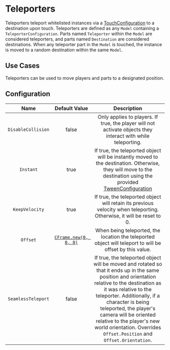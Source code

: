# Teleporters

Teleporters teleport whitelisted instances via a [TouchConfiguration](/docs/global-configurations/touch-configurations.md) to a destination upon touch. Teleporters are defined as any `Model` containing a `TeleporterConfiguration`. Parts named `Teleporter` within the `Model` are considered teleporters, and parts named `Destination` are considered destinations. When any teleporter part in the `Model` is touched, the instance is moved to a random destination within the same `Model`.

## Use Cases

Teleporters can be used to move players and parts to a designated position.

## Configuration

| Name | Default Value | Description
|:-----:|:-----:|:-----:
| `DisableCollision` | false | Only applies to players. If true, the player will not activate objects they interact with while teleporting.
| `Instant` | true | If true, the teleported object will be instantly moved to the destination. Otherwise, they will move to the destination using the provided [TweenConfiguration](/docs/global-configurations/tween-configurations.md)
| `KeepVelocity` | true | If true, the teleported object will retain its previous velocity when teleporting. Otherwise, it will be reset to 0.
| `Offset` | [`CFrame.new(0, 0, 0)`](https://create.roblox.com/docs/reference/engine/datatypes/CFrame) | When being teleported, the location the teleported object will teleport to will be offset by this value.
| `SeamlessTeleport` | false | If true, the teleported object will be moved and rotated so that it ends up in the same position and orientation relative to the destination as it was relative to the teleporter. Additionally, if a character is being teleported, the player's camera will be oriented relative to the player's new world orientation. Overrides `Offset.Position` and `Offset.Orientation`.